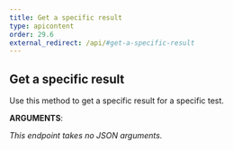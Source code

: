 ```yaml
---
title: Get a specific result
type: apicontent
order: 29.6
external_redirect: /api/#get-a-specific-result
---
```


## Get a specific result

Use this method to get a specific result for a specific test.

**ARGUMENTS**:

*This endpoint takes no JSON arguments.*

